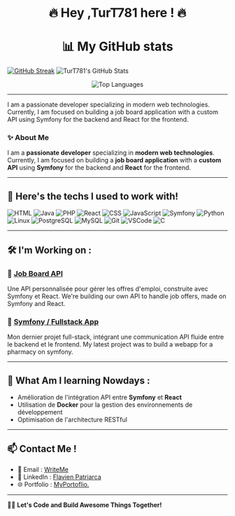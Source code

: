 <div align="center">
<h1> 🔥 Hey ,TurT781 here ! 🔥
</div>

<div align="center">
<h1> 📊 My GitHub stats </h1>
</div>


[![GitHub Streak](https://streak-stats.demolab.com?user=TurT781&theme=radical&exclude_days=Sun%2CSat)](https://git.io/streak-stats) ![TurT781's GitHub Stats](https://github-readme-stats.vercel.app/api?username=TurT781&show_icons=true&theme=radical)

<div align="center">

![Top Languages](https://github-readme-stats.vercel.app/api/top-langs/?username=TurT781&layout=compact&theme=radical)

</div>



---

I am a passionate developer specializing in modern web technologies. Currently, I am focused on building a job board application with a custom API using Symfony for the backend and React for the frontend.
### ✨ About Me

I am a **passionate developer** specializing in **modern web technologies**. Currently, I am focused on building a **job board application** with a **custom API** using **Symfony** for the backend and **React** for the frontend.

---

## 🚀 Here's the techs I used to work with!

![HTML](https://img.shields.io/badge/HTML-E34F26?style=for-the-badge&logo=html5&logoColor=white)
![Java](https://img.shields.io/badge/Java-007396?style=for-the-badge&logo=java&logoColor=white)
![PHP](https://img.shields.io/badge/PHP-777BB4?style=for-the-badge&logo=php&logoColor=white)
![React](https://img.shields.io/badge/React-61DAFB?style=for-the-badge&logo=react&logoColor=white)
![CSS](https://img.shields.io/badge/CSS-1572B6?style=for-the-badge&logo=css3&logoColor=white)
![JavaScript](https://img.shields.io/badge/JavaScript-F7DF1E?style=for-the-badge&logo=javascript&logoColor=black)
![Symfony](https://img.shields.io/badge/Symfony-000000?style=for-the-badge&logo=symfony&logoColor=white)
![Python](https://img.shields.io/badge/Python-3776AB?style=for-the-badge&logo=python&logoColor=white)
![Linux](https://img.shields.io/badge/Linux-FCC624?style=for-the-badge&logo=linux&logoColor=black)
![PostgreSQL](https://img.shields.io/badge/PostgreSQL-4169E1?style=for-the-badge&logo=postgresql&logoColor=white)
![MySQL](https://img.shields.io/badge/MySQL-4479A1?style=for-the-badge&logo=mysql&logoColor=white)
![Git](https://img.shields.io/badge/Git-F05032?style=for-the-badge&logo=git&logoColor=white)
![VSCode](https://img.shields.io/badge/Visual%20Studio%20Code-007ACC?style=for-the-badge&logo=visualstudiocode&logoColor=white)
![C](https://img.shields.io/badge/C-A8B400?style=for-the-badge&logo=c&logoColor=white)

---

## 🛠 I'm Working on :

### 📌 [Job Board API](#)
Une API personnalisée pour gérer les offres d'emploi, construite avec Symfony et React.
We're building our own API to handle job offers, made on Symfony and React.

### 📌 [Symfony / Fullstack App](#)
Mon dernier projet full-stack, intégrant une communication API fluide entre le backend et le frontend.
My latest project was to build a webapp for a pharmacy on symfony.


---

## 🌱 What Am I learning Nowdays : 
- Amélioration de l'intégration API entre **Symfony** et **React**
- Utilisation de **Docker** pour la gestion des environnements de développement
- Optimisation de l'architecture RESTful

---

## 📫 Contact Me !
- 📧 Email : [WriteMe](mailto:flavien.patriarca@epitech.eu)
- 💼 LinkedIn : [Flavien Patriarca](https://www.linkedin.com/in/flavien-patriarca-633010255/)
- 🌐 Portfolio : [MyPortoflio.](https://turt781.github.io/MyPortfolio/index.html)

---

👨‍💻 **Let's Code and Build Awesome Things Together!**
